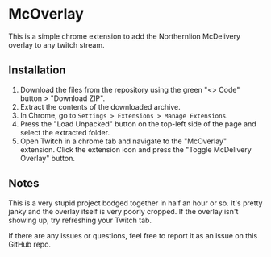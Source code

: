 # McOverlay
This is a simple chrome extension to add the Northernlion McDelivery overlay to any twitch stream.

## Installation
1. Download the files from the repository using the green "<> Code" button > "Download ZIP".
2. Extract the contents of the downloaded archive.
3. In Chrome, go to `Settings > Extensions > Manage Extensions`.
4. Press the "Load Unpacked" button on the top-left side of the page and select the extracted folder.
5. Open Twitch in a chrome tab and navigate to the "McOverlay" extension. Click the extension icon and press the "Toggle McDelivery Overlay" button.

## Notes
This is a very stupid project bodged together in half an hour or so. It's pretty janky and the overlay itself is very poorly cropped.
If the overlay isn't showing up, try refreshing your Twitch tab.

If there are any issues or questions, feel free to report it as an issue on this GitHub repo.
